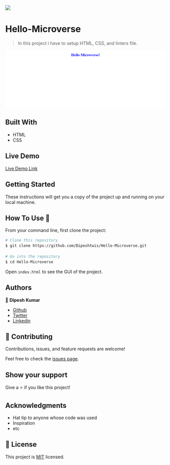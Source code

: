 
![](https://img.shields.io/badge/Microverse-blueviolet)

# Hello-Microverse

> In this project i have to setup HTML, CSS, and linters file.

![screenshot](Hello_Microverse.png)



## Built With

- HTML
- CSS

## Live Demo

[Live Demo Link](https://raw.githack.com/Dipeshtwis/Hello-Microverse/feature/hello-microverse/index.html)


## Getting Started

These instructions will get you a copy of the project up and running on your local machine.

## How To Use 🔧

From your command line, first clone the project:

```bash
# Clone this repository
$ git clone https://github.com/Dipeshtwis/Hello-Microverse.git

# Go into the repository
$ cd Hello-Microverse

```

Open `index.html` to see the GUI of the project.


## Authors

👤 **Dipesh Kumar**

- [Github](@Dipeshtwis)
- [Twitter](@97deepeshkumar)
- [Linkedin](https://www.linkedin.com/in/dipesh-kumar-b6ab88134/)

## 🤝 Contributing

Contributions, issues, and feature requests are welcome!

Feel free to check the [issues page](../../issues/).

## Show your support

Give a ⭐️ if you like this project!

## Acknowledgments

- Hat tip to anyone whose code was used
- Inspiration
- etc

## 📝 License

This project is [MIT](./MIT.md) licensed.

